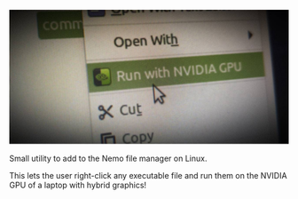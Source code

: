 ![Context menu](/content/projects/nemo-run-with-nvidia.jpg)

Small utility to add to the Nemo file manager on Linux.

This lets the user right-click any executable file and run them on the NVIDIA GPU of a laptop with hybrid graphics!
